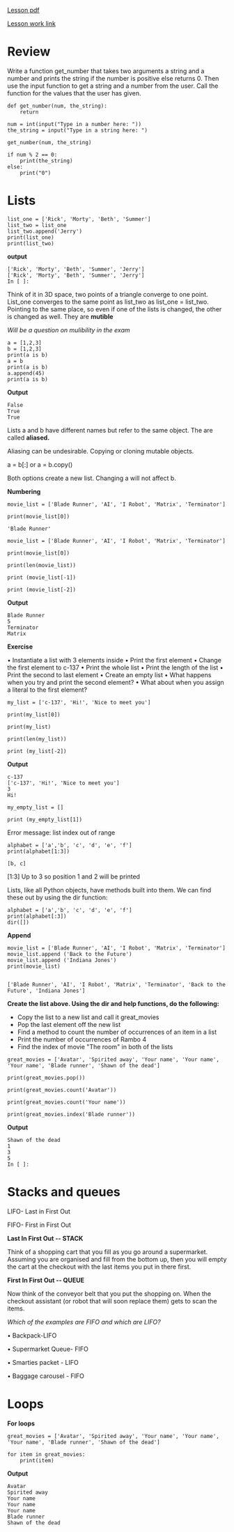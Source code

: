 [Lesson pdf](https://learningcentral.cf.ac.uk/bbcswebdav/pid-4459785-dt-content-rid-7897048_2/courses/1718-CM6114/4_Lists_and_Loops_InClass.pdf)

[Lesson work link](http://localhost:8888/notebooks/Work/My_code/4_lesson_work.ipynb)

# Review
Write a function get_number that takes two arguments a string and a number and prints the string
if the number is positive else returns 0. Then use the input function to get a string and a number
from the user. Call the function for the values that the user has given.
```
def get_number(num, the_string):
    return

num = int(input("Type in a number here: "))
the_string = input("Type in a string here: ")

get_number(num, the_string)
    
if num % 2 == 0:
    print(the_string)
else:
    print("0")
```
# Lists
```
list_one = ['Rick', 'Morty', 'Beth', 'Summer']
list_two = list_one
list_two.append('Jerry')
print(list_one)
print(list_two)
```
**output**
```
['Rick', 'Morty', 'Beth', 'Summer', 'Jerry']
['Rick', 'Morty', 'Beth', 'Summer', 'Jerry']
In [ ]:
```
Think of it in 3D space, two points of a triangle converge to one point. List_one converges to the same point as list_two as list_one = list_two. Pointing to the same place, so even if one of the lists is changed, the other is changed as well. They are **mutible**

*Will be a question on mulibility in the exam*

```
a = [1,2,3]
b = [1,2,3]
print(a is b)
a = b
print(a is b)
a.append(45)
print(a is b)
```
**Output**
```
False
True
True
```

Lists a and b have different names but refer to the same object. The are called **aliased.**

Aliasing can be undesirable.
Copying or cloning mutable objects.

a = b[:]
or
a = b.copy()

Both options create a new list. Changing a will not affect b.

**Numbering**
```
movie_list = ['Blade Runner', 'AI', 'I Robot', 'Matrix', 'Terminator']

print(movie_list[0])

'Blade Runner'
```

```
movie_list = ['Blade Runner', 'AI', 'I Robot', 'Matrix', 'Terminator']

print(movie_list[0])

print(len(movie_list))

print (movie_list[-1])

print (movie_list[-2])
```
**Output**
```
Blade Runner
5
Terminator
Matrix
```
**Exercise**

• Instantiate a list with 3 elements inside
• Print the first element
• Change the first element to c-137
• Print the whole list
• Print the length of the list
• Print the second to last element
• Create an empty list
• What happens when you try and print the second element?
• What about when you assign a literal to the first element?

```
my_list = ['c-137', 'Hi!', 'Nice to meet you']

print(my_list[0])

print(my_list)

print(len(my_list))

print (my_list[-2])
```
**Output**
```
c-137
['c-137', 'Hi!', 'Nice to meet you']
3
Hi!
```

```
my_empty_list = []

print (my_empty_list[1])
```
Error message: list index out of range

```
alphabet = ['a','b', 'c', 'd', 'e', 'f']
print(alphabet[1:3])

[b, c]
```
[1:3] Up to 3 so position 1 and  2 will be printed


Lists, like all Python objects, have methods built into them. We can find these out by using the dir
function:
```
alphabet = ['a','b', 'c', 'd', 'e', 'f']
print(alphabet[:3])
dir([])
```

**Append**
```
movie_list = ['Blade Runner', 'AI', 'I Robot', 'Matrix', 'Terminator']
movie_list.append ('Back to the Future')
movie_list.append ('Indiana Jones')
print(movie_list)


['Blade Runner', 'AI', 'I Robot', 'Matrix', 'Terminator', 'Back to the Future', 'Indiana Jones']
```
**Create the list above. Using the dir and help functions, do the following:**

- Copy the list to a new list and call it great_movies
- Pop the last element off the new list
- Find a method to count the number of occurrences of an item in a list
- Print the number of occurrences of Rambo 4
- Find the index of movie "The room" in both of the lists
```
great_movies = ['Avatar', 'Spirited away', 'Your name', 'Your name', 'Your name', 'Blade runner', 'Shawn of the dead']

print(great_movies.pop())

print(great_movies.count('Avatar'))

print(great_movies.count('Your name'))

print(great_movies.index('Blade runner'))
```
**Output**
```
Shawn of the dead
1
3
5
In [ ]:
```
# Stacks and queues

LIFO- Last in First Out

FIFO- First in First Out

**Last In First Out -- STACK**

Think of a shopping cart that you fill as you go around a supermarket. Assuming you are organised
and fill from the bottom up, then you will empty the cart at the checkout with the last items
you put in there first.

**First In First Out -- QUEUE**

Now think of the conveyor belt that you put the shopping on. When the checkout assistant (or
robot that will soon replace them) gets to scan the items.

*Which of the examples are FIFO and which are LIFO?*

• Backpack-LIFO

• Supermarket Queue- FIFO

• Smarties packet - LIFO

• Baggage carousel - FIFO

# Loops

**For loops**
```
great_movies = ['Avatar', 'Spirited away', 'Your name', 'Your name', 'Your name', 'Blade runner', 'Shawn of the dead']

for item in great_movies:
    print(item)
```
**Output**
```
Avatar
Spirited away
Your name
Your name
Your name
Blade runner
Shawn of the dead
```
